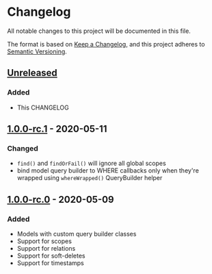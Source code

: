 # Changelog

All notable changes to this project will be documented in this file.

The format is based on [Keep a Changelog](https://keepachangelog.com/en/1.0.0/),
and this project adheres to [Semantic Versioning](https://semver.org/spec/v2.0.0.html).

## [Unreleased]

### Added

- This CHANGELOG

## [1.0.0-rc.1] - 2020-05-11

### Changed

- `find()` and `findOrFail()` will ignore all global scopes
- bind model query builder to WHERE callbacks only when they're wrapped using `whereWrapped()` QueryBuilder helper

## [1.0.0-rc.0] - 2020-05-09

### Added

- Models with custom query builder classes
- Support for scopes
- Support for relations
- Support for soft-deletes
- Support for timestamps

[unreleased]: https://github.com/baethon/kex/compare/v1.0.0-rc.1...HEAD
[1.0.0-rc.1]: https://github.com/baethon/kex/compare/v1.0.0-rc.0...v1.0.0-rc.1
[1.0.0-rc.0]: https://github.com/baethon/kex/releases/tag/v1.0.0-rc.0
